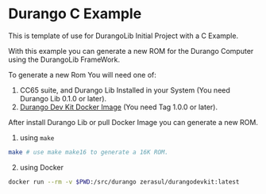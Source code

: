 # Durango C Example

This is template of use for DurangoLib Initial Project with a C Example.

With this example you can generate a new ROM for the Durango Computer using the DurangoLib FrameWork.

To generate a new Rom You will need one of:

1. CC65 suite, and Durango Lib Installed in your System (You need Durango Lib 0.1.0 or later).
2. [Durango Dev Kit Docker Image](https://hub.docker.com/r/zerasul/durangodevkit/tags) (You need Tag 1.0.0 or later).

After install Durango Lib or pull Docker Image you can generate a new ROM.

1. using ```make```

```bash
make # use make make16 to generate a 16K ROM.
```

2. using Docker


```bash
docker run --rm -v $PWD:/src/durango zerasul/durangodevkit:latest
```

